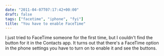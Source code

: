 ```yaml
---
date: "2011-04-07T07:17:42+00:00"
draft: false
tags: ["facetime", "iphone", "fyi"]
title: "You have to enable FaceTime"
---
```

I just tried to FaceTime someone for the first time, but I couldn't find the button for it in the Contacts app. It turns out that there's a FaceTime option in the phone settings you have to turn on to enable it and see the buttons.

